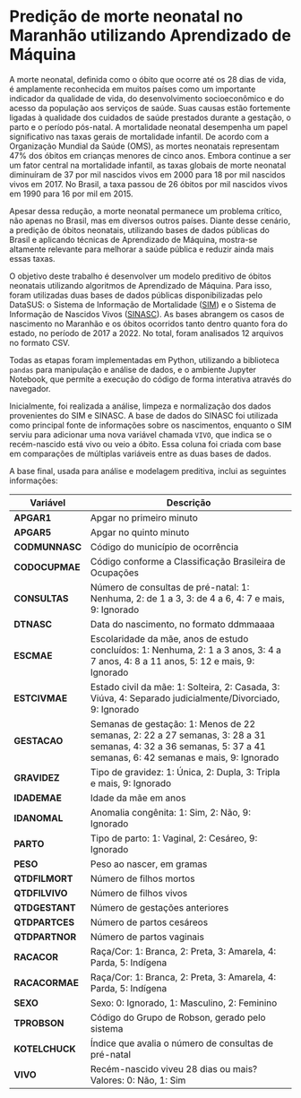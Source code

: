 # Predição de morte neonatal no Maranhão utilizando Aprendizado de Máquina

A morte neonatal, definida como o óbito que ocorre até os 28 dias de vida, é amplamente reconhecida em muitos países como um importante indicador da qualidade de vida, do desenvolvimento socioeconômico e do acesso da população aos serviços de saúde. Suas causas estão fortemente ligadas à qualidade dos cuidados de saúde prestados durante a gestação, o parto e o período pós-natal. A mortalidade neonatal desempenha um papel significativo nas taxas gerais de mortalidade infantil. De acordo com a Organização Mundial da Saúde (OMS), as mortes neonatais representam 47% dos óbitos em crianças menores de cinco anos. Embora continue a ser um fator central na mortalidade infantil, as taxas globais de morte neonatal diminuíram de 37 por mil nascidos vivos em 2000 para 18 por mil nascidos vivos em 2017. No Brasil, a taxa passou de 26 óbitos por mil nascidos vivos em 1990 para 16 por mil em 2015.

Apesar dessa redução, a morte neonatal permanece um problema crítico, não apenas no Brasil, mas em diversos outros países. Diante desse cenário, a predição de óbitos neonatais, utilizando bases de dados públicas do Brasil e aplicando técnicas de Aprendizado de Máquina, mostra-se altamente relevante para melhorar a saúde pública e reduzir ainda mais essas taxas.

O objetivo deste trabalho é desenvolver um modelo preditivo de óbitos neonatais utilizando algoritmos de Aprendizado de Máquina. Para isso, foram utilizadas duas bases de dados públicas disponibilizadas pelo DataSUS: o Sistema de Informação de Mortalidade ([SIM](https://opendatasus.saude.gov.br/dataset/sim)) e o Sistema de Informação de Nascidos Vivos ([SINASC](https://datasus.saude.gov.br/transferencia-de-arquivos/#)). As bases abrangem os casos de nascimento no Maranhão e os óbitos ocorridos tanto dentro quanto fora do estado, no período de 2017 a 2022. No total, foram analisados 12 arquivos no formato CSV.

Todas as etapas foram implementadas em Python, utilizando a biblioteca `pandas` para manipulação e análise de dados, e o ambiente Jupyter Notebook, que permite a execução do código de forma interativa através do navegador.

Inicialmente, foi realizada a análise, limpeza e normalização dos dados provenientes do SIM e SINASC. A base de dados do SINASC foi utilizada como principal fonte de informações sobre os nascimentos, enquanto o SIM serviu para adicionar uma nova variável chamada `VIVO`, que indica se o recém-nascido está vivo ou veio a óbito. Essa coluna foi criada com base em comparações de múltiplas variáveis entre as duas bases de dados.

A base final, usada para análise e modelagem preditiva, inclui as seguintes informações:

| Variável        | Descrição                                                                 |
|------------------|---------------------------------------------------------------------------|
| **APGAR1**       | Apgar no primeiro minuto                                                  |
| **APGAR5**       | Apgar no quinto minuto                                                   |
| **CODMUNNASC**   | Código do município de ocorrência                                          |
| **CODOCUPMAE**   | Código conforme a Classificação Brasileira de Ocupações                  |
| **CONSULTAS**    | Número de consultas de pré-natal: 1: Nenhuma, 2: de 1 a 3, 3: de 4 a 6, 4: 7 e mais, 9: Ignorado |
| **DTNASC**       | Data do nascimento, no formato ddmmaaaa                                   |
| **ESCMAE**       | Escolaridade da mãe, anos de estudo concluídos: 1: Nenhuma, 2: 1 a 3 anos, 3: 4 a 7 anos, 4: 8 a 11 anos, 5: 12 e mais, 9: Ignorado |
| **ESTCIVMAE**    | Estado civil da mãe: 1: Solteira, 2: Casada, 3: Viúva, 4: Separado judicialmente/Divorciado, 9: Ignorado |
| **GESTACAO**     | Semanas de gestação: 1: Menos de 22 semanas, 2: 22 a 27 semanas, 3: 28 a 31 semanas, 4: 32 a 36 semanas, 5: 37 a 41 semanas, 6: 42 semanas e mais, 9: Ignorado |
| **GRAVIDEZ**     | Tipo de gravidez: 1: Única, 2: Dupla, 3: Tripla e mais, 9: Ignorado    |
| **IDADEMAE**     | Idade da mãe em anos                                                    |
| **IDANOMAL**     | Anomalia congênita: 1: Sim, 2: Não, 9: Ignorado                        |
| **PARTO**        | Tipo de parto: 1: Vaginal, 2: Cesáreo, 9: Ignorado                     |
| **PESO**         | Peso ao nascer, em gramas                                               |
| **QTDFILMORT**   | Número de filhos mortos                                                  |
| **QTDFILVIVO**   | Número de filhos vivos                                                   |
| **QTDGESTANT**   | Número de gestações anteriores                                           |
| **QTDPARTCES**   | Número de partos cesáreos                                               |
| **QTDPARTNOR**   | Número de partos vaginais                                               |
| **RACACOR**      | Raça/Cor: 1: Branca, 2: Preta, 3: Amarela, 4: Parda, 5: Indígena       |
| **RACACORMAE**   | Raça/Cor: 1: Branca, 2: Preta, 3: Amarela, 4: Parda, 5: Indígena       |
| **SEXO**         | Sexo: 0: Ignorado, 1: Masculino, 2: Feminino                           |
| **TPROBSON**     | Código do Grupo de Robson, gerado pelo sistema                         |
| **KOTELCHUCK**   | Índice que avalia o número de consultas de pré-natal                         |
| **VIVO**         | Recém-nascido viveu 28 dias ou mais? Valores: 0: Não, 1: Sim          |
